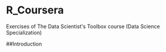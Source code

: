 # R_Coursera
Exercises of The Data Scientist's Toolbox course (Data Science Specialization)

##Introduction
